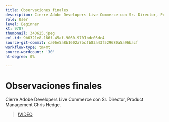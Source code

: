 ```yaml
---
title: Observaciones finales
description: Cierre Adobe Developers Live Commerce con Sr. Director, Product Management Chris Hedge.
role: User
level: Beginner
kt: 9787
thumbnail: 340625.jpeg
exl-id: 9b6321e8-166f-45af-9060-9701bdc03dc4
source-git-commit: ca06e5a8b1602a7bcfb83a43f529680a5a96bacf
workflow-type: tm+mt
source-wordcount: '30'
ht-degree: 0%

---
```


# Observaciones finales

Cierre Adobe Developers Live Commerce con Sr. Director, Product Management Chris Hedge.

>[!VIDEO](https://video.tv.adobe.com/v/340625/?quality=12&learn=on)
